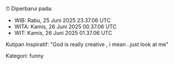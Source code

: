 ⏰ Diperbarui pada:
- WIB: Rabu, 25 Juni 2025 23.37.06 UTC
- WITA: Kamis, 26 Juni 2025 00.37.06 UTC
- WIT: Kamis, 26 Juni 2025 01.37.06 UTC

Kutipan Inspiratif:
"God is really creative , i mean ..just look at me"


Kategori: funny

